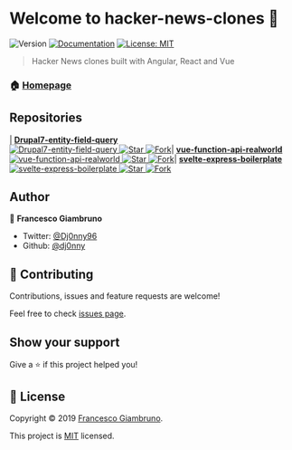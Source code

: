 <!-- 
      NOTE: This file is autogenerated!!!
            Please do not directly edit this file.
            Instead, please edit: README.template.md
-->
# Welcome to hacker-news-clones 👋
![Version](https://img.shields.io/badge/version-1.0.0-blue.svg?cacheSeconds=2592000)
[![Documentation](https://img.shields.io/badge/documentation-yes-brightgreen.svg)](https://github.com/dj0nny/hacker-news-clones#readme)
[![License: MIT](https://img.shields.io/badge/License-MIT-yellow.svg)](https://github.com/dj0nny/hacker-news-clones#readme)

> Hacker News clones built with Angular, React and Vue

### 🏠 [Homepage](https://github.com/dj0nny/hacker-news-clones#readme)

## Repositories

<!--
  Ranking:
     1: Drupal7-entity-field-query
     2: vue-function-api-realworld
     3: svelte-express-boilerplate
-->
| [**Drupal7-entity-field-query**<br/> ![Drupal7-entity-field-query](https://raw.githubusercontent.com/gothinkster/angular2-realworld-example-app/master/logo.png) ![Star](https://img.shields.io/github/stars/dj0nny/Drupal7-entity-field-query.svg?style=social&label=Star) ![Fork](https://img.shields.io/github/forks/dj0nny/Drupal7-entity-field-query.svg?style=social&label=Fork)](https://github.com/dj0nny/Drupal7-entity-field-query)| [**vue-function-api-realworld**<br/> ![vue-function-api-realworld](https://raw.githubusercontent.com/gothinkster/react-redux-realworld-example-app/master/project-logo.png) ![Star](https://img.shields.io/github/stars/dj0nny/vue-function-api-realworld.svg?style=social&label=Star) ![Fork](https://img.shields.io/github/forks/dj0nny/vue-function-api-realworld.svg?style=social&label=Fork)](https://github.com/dj0nny/vue-function-api-realworld)| [**svelte-express-boilerplate**<br/> ![svelte-express-boilerplate](https://cloud.githubusercontent.com/assets/556934/25448178/3e7dc5c0-2a7d-11e7-8069-06da5169dae6.png) ![Star](https://img.shields.io/github/stars/dj0nny/svelte-express-boilerplate.svg?style=social&label=Star) ![Fork](https://img.shields.io/github/forks/dj0nny/svelte-express-boilerplate.svg?style=social&label=Fork)](https://github.com/dj0nny/svelte-express-boilerplate)


## Author

👤 **Francesco Giambruno**

* Twitter: [@Dj0nny96](https://twitter.com/Dj0nny96)
* Github: [@dj0nny](https://github.com/dj0nny)

## 🤝 Contributing

Contributions, issues and feature requests are welcome!

Feel free to check [issues page](https://github.com/dj0nny/hacker-news-clones/issues).

## Show your support

Give a ⭐️ if this project helped you!


## 📝 License

Copyright © 2019 [Francesco Giambruno](https://github.com/dj0nny/hacker-news-clones/blob/develop/LICENSE.md).

This project is [MIT](https://github.com/dj0nny/hacker-news-clones#readme) licensed.